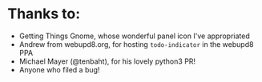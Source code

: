 # Thanks to:

- Getting Things Gnome, whose wonderful panel icon I've appropriated
- Andrew from webupd8.org, for hosting `todo-indicator` in the webupd8 PPA
- Michael Mayer (@tenbaht), for his lovely python3 PR!
- Anyone who filed a bug!
